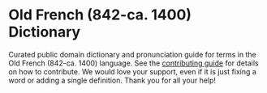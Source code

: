 
# Old French (842-ca. 1400) Dictionary

Curated public domain dictionary and pronunciation guide for terms in the Old French (842-ca. 1400) language. See the [contributing guide](https://github.com/drumworkteam/term/blob/make/.github/contributing.md) for details on how to contribute. We would love your support, even if it is just fixing a word or adding a single definition. Thank you for all your help!